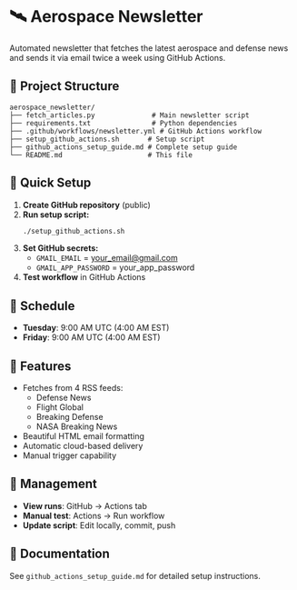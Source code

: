 # 🛰️ Aerospace Newsletter

Automated newsletter that fetches the latest aerospace and defense news and sends it via email twice a week using GitHub Actions.

## 📁 Project Structure

```
aerospace_newsletter/
├── fetch_articles.py              # Main newsletter script
├── requirements.txt               # Python dependencies
├── .github/workflows/newsletter.yml # GitHub Actions workflow
├── setup_github_actions.sh       # Setup script
├── github_actions_setup_guide.md # Complete setup guide
└── README.md                     # This file
```

## 🚀 Quick Setup

1. **Create GitHub repository** (public)
2. **Run setup script:**
   ```bash
   ./setup_github_actions.sh
   ```
3. **Set GitHub secrets:**
   - `GMAIL_EMAIL` = your_email@gmail.com
   - `GMAIL_APP_PASSWORD` = your_app_password
4. **Test workflow** in GitHub Actions

## 📅 Schedule

- **Tuesday**: 9:00 AM UTC (4:00 AM EST)
- **Friday**: 9:00 AM UTC (4:00 AM EST)

## 📧 Features

- Fetches from 4 RSS feeds:
  - Defense News
  - Flight Global
  - Breaking Defense
  - NASA Breaking News
- Beautiful HTML email formatting
- Automatic cloud-based delivery
- Manual trigger capability

## 🔧 Management

- **View runs**: GitHub → Actions tab
- **Manual test**: Actions → Run workflow
- **Update script**: Edit locally, commit, push

## 📖 Documentation

See `github_actions_setup_guide.md` for detailed setup instructions.
